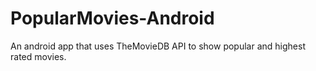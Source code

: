 # PopularMovies-Android
An android app that uses TheMovieDB API to show popular and highest rated movies.
